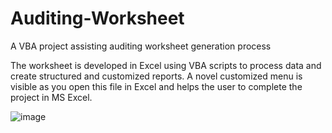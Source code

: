 # Auditing-Worksheet
A VBA project assisting auditing worksheet generation process

The worksheet is developed in Excel using VBA scripts to process data and create structured and customized reports.
A novel customized menu is visible as you open this file in Excel and helps the user to complete the project in MS Excel.


![image](https://user-images.githubusercontent.com/75472719/194274039-9e829b52-ad3b-4423-b209-610736401d3d.png)
